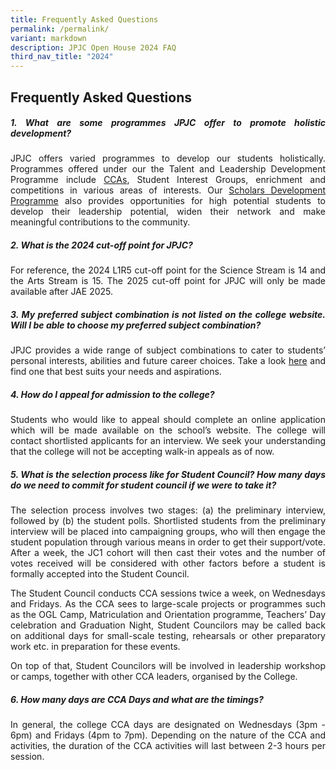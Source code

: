 ```yaml
---
title: Frequently Asked Questions
permalink: /permalink/
variant: markdown
description: JPJC Open House 2024 FAQ
third_nav_title: "2024"
---
```

<div align="justify">

<h2>Frequently Asked Questions</h2>

	
<h5><b>1. What are some programmes JPJC offer to promote holistic development?	</b></h5>

<p>JPJC offers varied programmes to develop our students holistically. Programmes offered under our the Talent and Leadership Development Programme include <a href="/jpjc-experience/co-curriculum/talent-n-leadership-development-programme/co-curricular-activities/">CCAs</a>, Student Interest Groups, enrichment and competitions in various areas of interests. Our <a href="/jpjc-experience/co-curriculum/talent-and-leadership-development-programme/scholars-development/">Scholars Development Programme</a> also provides opportunities for high potential students to develop their leadership potential, widen their network and make meaningful contributions to the community.</p>

<h5><b>2. What is the 2024 cut-off point for JPJC?	</b></h5>
<p>For reference, the 2024 L1R5 cut-off point for the Science Stream is 14 and the Arts Stream is 15. The 2025 cut-off point for JPJC will only be made available after JAE 2025.</p>


<h5><b> 3. My preferred subject combination is not listed on the college website. Will I be able to choose my preferred subject combination?</b></h5>
<p>JPJC provides a wide range of subject combinations to cater to students’ personal interests, abilities and future career choices. Take a look <a href="https://www.jpjc.moe.edu.sg/about/subject-combination/">here</a> and find one that best suits your needs and aspirations.</p>


<h5><b>4. How do I appeal for admission to the college?</b></h5>
<p>Students who would like to appeal should complete an online application which will be made available on the school’s website. The college will contact shortlisted applicants for an interview. We seek your understanding that the college will not be accepting walk-in appeals as of now.</p>



<h5><b>5. What is the selection process like for Student Council? How many days do we need to commit for student council if we were to take it?</b></h5>
<p>The selection process involves two stages: (a) the preliminary interview, followed by (b) the student polls. Shortlisted students from the preliminary interview will be placed into campaigning groups, who will then engage the student population through various means in order to get their support/vote. After a week, the JC1 cohort will then cast their votes and the number of votes received will be considered with other factors before a student is formally accepted into the Student Council.</p>

<p>The Student Council conducts CCA sessions twice a week, on Wednesdays and Fridays. As the CCA sees to large-scale projects or programmes such as the OGL Camp, Matriculation and Orientation programme, Teachers’ Day celebration and Graduation Night, Student Councilors may be called back on additional days for small-scale testing, rehearsals or other preparatory work etc. in preparation for these events.</p>

<p>On top of that, Student Councilors will be involved in leadership workshop or camps, together with other CCA leaders, organised by the College.</p>

<h5><b>6. How many days are CCA Days and what are the timings?</b></h5><p></p>
<p> In general, the college CCA days are designated on Wednesdays (3pm - 6pm) and Fridays (4pm to 7pm). Depending on the nature of the CCA and activities, the duration of the CCA activities will last between 2-3 hours per session.</p>



	
</div>